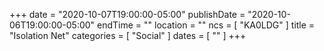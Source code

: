 +++
date = "2020-10-07T19:00:00-05:00"
publishDate = "2020-10-06T19:00:00-05:00"
endTime = ""
location = ""
ncs = [ "KA0LDG" ]
title = "Isolation Net"
categories = [ "Social" ]
dates = [ "" ]
+++

